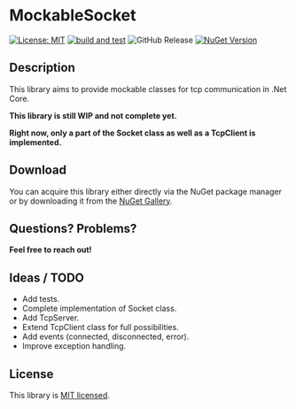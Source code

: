 # MockableSocket
[![License: MIT](https://img.shields.io/badge/License-MIT-yellow.svg)](https://opensource.org/licenses/MIT) [![build and test](https://github.com/philipp2604/MockableSocket/actions/workflows/build-and-test.yml/badge.svg)](https://github.com/philipp2604/MockableSocket/actions/workflows/build-and-test.yml) ![GitHub Release](https://img.shields.io/github/v/release/philipp2604/MockableSocket) [![NuGet Version](https://img.shields.io/nuget/v/philipp2604.MockableSocket)](https://www.nuget.org/packages/philipp2604.MockableSocket/)




## Description 
This library aims to provide mockable classes for tcp communication in .Net Core.

**This library is still WIP and not complete yet.**

**Right now, only a part of the Socket class as well as a TcpClient is implemented.**

## Download
You can acquire this library either directly via the NuGet package manager or by downloading it from the [NuGet Gallery](https://www.nuget.org/packages/philipp2604.MockableSocket/).

## Questions? Problems?
**Feel free to reach out!**

## Ideas / TODO
* Add tests.
* Complete implementation of Socket class.
* Add TcpServer.
* Extend TcpClient class for full possibilities.
* Add events (connected, disconnected, error).
* Improve exception handling.

## License
This library is [MIT licensed](https://github.com/philipp2604/MockableSocket/blob/master/LICENSE.txt).